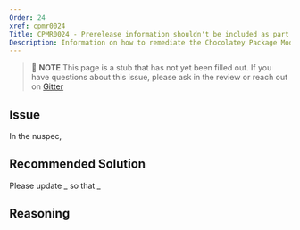 ```yaml
---
Order: 24
xref: cpmr0024
Title: CPMR0024 - Prerelease information shouldn't be included as part of Package Id (nuspec)
Description: Information on how to remediate the Chocolatey Package Moderation Rule 0024
---
```


> :memo: **NOTE** This page is a stub that has not yet been filled out. If you have questions about this issue, please ask in the review or reach out on [Gitter](https://gitter.im/chocolatey/chocolatey.org)

## Issue

In the nuspec,

## Recommended Solution

Please update _ so that _

## Reasoning

